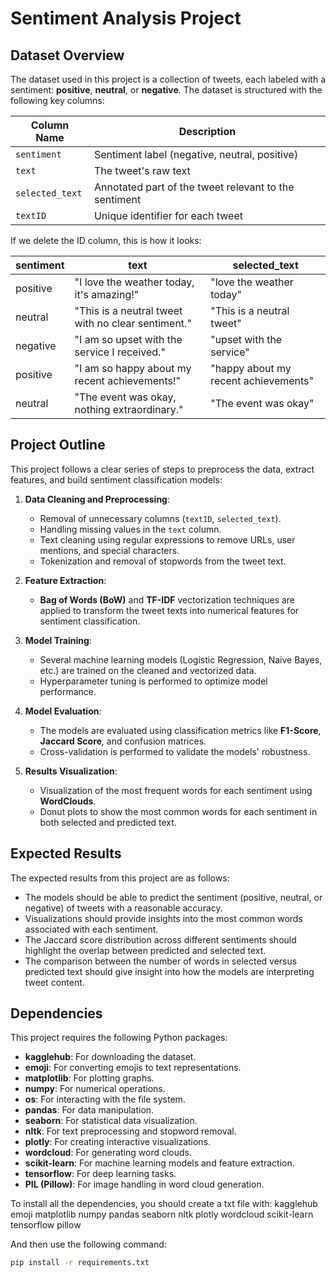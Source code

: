 # Sentiment Analysis Project

## Dataset Overview

The dataset used in this project is a collection of tweets, each labeled with a sentiment: **positive**, **neutral**, or **negative**. The dataset is structured with the following key columns:

| Column Name    | Description                                                |
|----------------|------------------------------------------------------------|
| `sentiment`    | Sentiment label (negative, neutral, positive)              |
| `text`         | The tweet's raw text                                       |
| `selected_text`| Annotated part of the tweet relevant to the sentiment       |
| `textID`       | Unique identifier for each tweet                           |

If we delete the ID column, this is how it looks:

| sentiment  | text                                                       | selected_text                                           |
|------------|-------------------------------------------------------------|---------------------------------------------------------|
| positive   | "I love the weather today, it's amazing!"                   | "love the weather today"                               |
| neutral    | "This is a neutral tweet with no clear sentiment."          | "This is a neutral tweet"                              |
| negative   | "I am so upset with the service I received."                | "upset with the service"                               |
| positive   | "I am so happy about my recent achievements!"               | "happy about my recent achievements"                   |
| neutral    | "The event was okay, nothing extraordinary."                | "The event was okay"                                   |


## Project Outline

This project follows a clear series of steps to preprocess the data, extract features, and build sentiment classification models:

1. **Data Cleaning and Preprocessing**:
   - Removal of unnecessary columns (`textID`, `selected_text`).
   - Handling missing values in the `text` column.
   - Text cleaning using regular expressions to remove URLs, user mentions, and special characters.
   - Tokenization and removal of stopwords from the tweet text.

2. **Feature Extraction**:
   - **Bag of Words (BoW)** and **TF-IDF** vectorization techniques are applied to transform the tweet texts into numerical features for sentiment classification.

3. **Model Training**:
   - Several machine learning models (Logistic Regression, Naive Bayes, etc.) are trained on the cleaned and vectorized data.
   - Hyperparameter tuning is performed to optimize model performance.

4. **Model Evaluation**:
   - The models are evaluated using classification metrics like **F1-Score**, **Jaccard Score**, and confusion matrices.
   - Cross-validation is performed to validate the models' robustness.

5. **Results Visualization**:
   - Visualization of the most frequent words for each sentiment using **WordClouds**.
   - Donut plots to show the most common words for each sentiment in both selected and predicted text.

## Expected Results

The expected results from this project are as follows:
- The models should be able to predict the sentiment (positive, neutral, or negative) of tweets with a reasonable accuracy.
- Visualizations should provide insights into the most common words associated with each sentiment.
- The Jaccard score distribution across different sentiments should highlight the overlap between predicted and selected text.
- The comparison between the number of words in selected versus predicted text should give insight into how the models are interpreting tweet content.

## Dependencies

This project requires the following Python packages:

- **kagglehub**: For downloading the dataset.
- **emoji**: For converting emojis to text representations.
- **matplotlib**: For plotting graphs.
- **numpy**: For numerical operations.
- **os**: For interacting with the file system.
- **pandas**: For data manipulation.
- **seaborn**: For statistical data visualization.
- **nltk**: For text preprocessing and stopword removal.
- **plotly**: For creating interactive visualizations.
- **wordcloud**: For generating word clouds.
- **scikit-learn**: For machine learning models and feature extraction.
- **tensorflow**: For deep learning tasks.
- **PIL (Pillow)**: For image handling in word cloud generation.

To install all the dependencies, you should create a txt file with:
kagglehub
emoji
matplotlib
numpy
pandas
seaborn
nltk
plotly
wordcloud
scikit-learn
tensorflow
pillow

And then use the following command:

```bash
pip install -r requirements.txt

